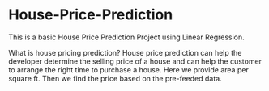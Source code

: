 # House-Price-Prediction
This is a basic House Price Prediction Project using Linear Regression.

What is house pricing prediction?
House price prediction can help the developer determine the selling price of a house and can help the customer to arrange the right time to purchase a house. Here we provide area per square ft. Then we find the price based on the pre-feeded data.
